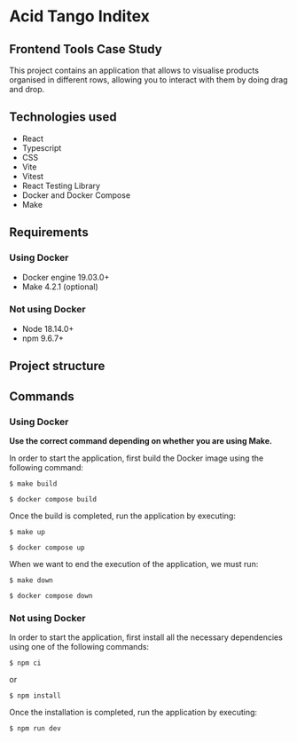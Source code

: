 # Acid Tango Inditex
## Frontend Tools Case Study

This project contains an application that allows to visualise products organised in different rows, allowing you to interact with them by doing drag and drop.

## Technologies used

- React
- Typescript
- CSS
- Vite
- Vitest
- React Testing Library
- Docker and Docker Compose
- Make

## Requirements
### Using Docker

- Docker engine 19.03.0+
- Make 4.2.1 (optional)

### Not using Docker

- Node 18.14.0+
- npm 9.6.7+

## Project structure

## Commands
### Using Docker
**Use the correct command depending on whether you are using Make.**

In order to start the application, first build the Docker image using the following command:
```
$ make build
```
```
$ docker compose build
```

Once the build is completed, run the application by executing:
```
$ make up
```
```
$ docker compose up
```

When we want to end the execution of the application, we must run:
```
$ make down
```
```
$ docker compose down
```

### Not using Docker
In order to start the application, first install all the necessary dependencies using one of the following commands:
```
$ npm ci
```
or
```
$ npm install
```

Once the installation is completed, run the application by executing:
```
$ npm run dev
```